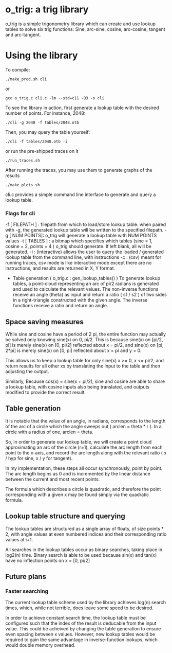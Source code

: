 # o_trig: a trig library 

o_trig is a simple trigonometry library which can create and use lookup tables to 
solve six trig functions: Sine, arc-sine, cosine, arc-cosine, tangent and arc-tangent. 

# Using the library 

To compile: 

``` 
./make_prod.sh cli 
```
or 
```
gcc o_trig.c cli.c -lm --std=c11 -O3 -o cli 
```

To see the library in action, first generate a lookup table with the desired number
of points. For instance, 2048: 
```
./cli -g 2048 -f tables/2048.otb 
```
Then, you may query the table yourself:
``` 
./cli -f tables/2048.otb -i 
```
or run the pre-shipped traces on it 
```
./run_traces.sh 
``` 
After running the traces, you may use them to generate graphs of the results 
```
./make_plots.sh
``` 

cli.c provides a simple command line interface to generate and query a lookup table. 

### Flags for cli 
-f [ FILEPATH ] : filepath from which to load/store lookup table. when paired with 
                    -g, the generated lookup table will be written to the specified 
                    filepath. 
-g [ NUM POINTS]: o_trig will generate a lookup table with NUM POINTS values 
-t [ TABLES ]   : a bitmap which specifies which tables (sine = 1, cosine = 2, 
                    points = 4 ) o_trig should generate. If left blank, all will 
                    be generated. 
-i              : (interactive) allows the user to query the loaded / generated 
                    lookup table from the command line, with instructions 
-c              : (csv) meant for running traces, csv mode is like interactive 
                    mode except there are no instructions, and results are returned 
                    in X, Y format. 

* Table generation ( o_trig.c : gen_lookup_tables() ) 
To generate lookup tables, a point-cloud representing an arc of pi/2 radians is 
generated and used to calculate the relevant values. The non-inverse functions 
receive an angle (theta) as input and return a ratio ( s1 / s2 ) of two sides 
in a right-triangle constructed with the given angle. The inverse functions 
receive a ratio and return an angle. 

## Space saving measures 

While sine and cosine have a period of 2 pi, the entire function may actually be 
solved only knowing sine(x) on 0, pi/2. This is because sine(x) on [pi/2, pi] is
merely sine(x) on [0, pi/2] reflected about x = pi/2, and sine(x) on [pi, 2*pi] 
is merely sine(x) on [0, pi] reflected about x = pi and y = 0. 

This allows us to keep a lookup table for only sine(x) x >= 0, x <= pi/2, and return 
results for all other xs by translating the input to the table and then adjusting the
output. 

Similarly, Because cos(x) = sine(x + pi/2), sine and cosine are able to share a lookup 
table, with cosine inputs also being translated, and outputs modified to provide the 
correct result. 

## Table generation 

It is notable that the value of an angle, in radians, corresponds to the length 
of the arc of a circle which the angle sweeps out ( arclen = theta * r ). In a 
circle with a radius of one, arclen = theta. 

So, in order to generate our lookup table, we will create a point cloud approximating 
an arc of the circle (r=1), calculate the arc length from each point to the x-axis, and 
record the arc length along with the relevant ratio ( x / hyp for sine, x / y for tangent). 

In my implementation, these steps all occur synchronously, point by point. The arc length 
begins as 0 and is incremented by the linear distance between the current and most recent 
points. 

The formula which describes a circle is quadratic, and therefore the point corresponding 
with a given x may be found simply via the quadratic formula. 

## Lookup table structure and querying 

The lookup tables are structured as a single array of floats, of size points * 2, with 
angle values at even numbered indices and their corresponding ratio values at i+1. 

All searches in the lookup tables occur as binary searches, taking place in log2(n) time. 
Binary search is able to be used because sin(x) and tan(x) have no inflection points on 
x = [0, pi/2] 

## Future plans 

### Faster searching 

The current lookup table scheme used by the library achieves log(n) search times, which, 
while not terrible, does leave some speed to be desired. 

In order to achieve constant search time, the lookup table must be configured such that 
the index of the result is deducable from the input value. This could be acheived by 
changing the table generation to ensure even spacing between x values. However, new lookup 
tables would be required to gain the same advantage in inverse-function lookups, which would
double memory overhead. 
